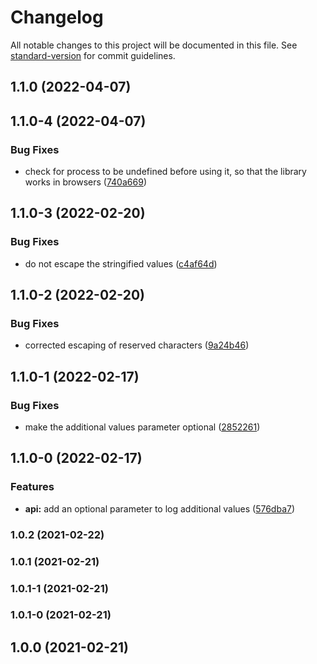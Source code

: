 # Changelog

All notable changes to this project will be documented in this file. See [standard-version](https://github.com/conventional-changelog/standard-version) for commit guidelines.

## 1.1.0 (2022-04-07)

## 1.1.0-4 (2022-04-07)


### Bug Fixes

* check for process to be undefined before using it, so that the library works in browsers ([740a669](https://github.com/trevinhofmann/eleventh/commit/740a669a50e0e2e69c3711807a5f3ca0207b9228))

## 1.1.0-3 (2022-02-20)


### Bug Fixes

* do not escape the stringified values ([c4af64d](https://github.com/trevinhofmann/eleventh/commit/c4af64d9f765e7e2c8462f5c5e89c29a73213ccc))

## 1.1.0-2 (2022-02-20)


### Bug Fixes

* corrected escaping of reserved characters ([9a24b46](https://github.com/trevinhofmann/eleventh/commit/9a24b46ea2bc356c8d9a11193a6af886523201f9))

## 1.1.0-1 (2022-02-17)


### Bug Fixes

* make the additional values parameter optional ([2852261](https://github.com/trevinhofmann/eleventh/commit/2852261c232b52e69d439378c97ae4b6235fa8bc))

## 1.1.0-0 (2022-02-17)


### Features

* **api:** add an optional parameter to log additional values ([576dba7](https://github.com/trevinhofmann/eleventh/commit/576dba7ce49b379553e6ccc42cd9eba6a7fde3da))

### 1.0.2 (2021-02-22)

### 1.0.1 (2021-02-21)

### 1.0.1-1 (2021-02-21)

### 1.0.1-0 (2021-02-21)

## 1.0.0 (2021-02-21)
